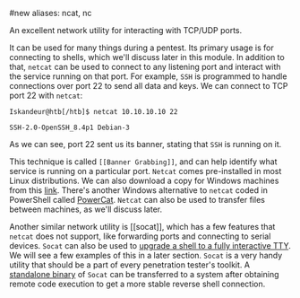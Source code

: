 #new
aliases: ncat, nc

An excellent network utility for interacting with TCP/UDP ports. 

It can be used for many things during a pentest. Its primary usage is for connecting to shells, which we'll discuss later in this module. 
In addition to that, `netcat` can be used to connect to any listening port and interact with the service running on that port. For example, `SSH` is programmed to handle connections over port 22 to send all data and keys. We can connect to TCP port 22 with `netcat`:

```shell-session
Iskandeur@htb[/htb]$ netcat 10.10.10.10 22

SSH-2.0-OpenSSH_8.4p1 Debian-3
```

As we can see, port 22 sent us its banner, stating that `SSH` is running on it.

This technique is called `[[Banner Grabbing]]`, and can help identify what service is running on a particular port. `Netcat` comes pre-installed in most Linux distributions. We can also download a copy for Windows machines from this [link](https://nmap.org/download.html). There's another Windows alternative to `netcat` coded in PowerShell called [PowerCat](https://github.com/besimorhino/powercat). `Netcat` can also be used to transfer files between machines, as we'll discuss later.

Another similar network utility is [[socat]], which has a few features that `netcat` does not support, like forwarding ports and connecting to serial devices. `Socat` can also be used to [upgrade a shell to a fully interactive TTY](https://blog.ropnop.com/upgrading-simple-shells-to-fully-interactive-ttys/#method-2-using-socat). We will see a few examples of this in a later section. `Socat` is a very handy utility that should be a part of every penetration tester's toolkit. A [standalone binary](https://github.com/andrew-d/static-binaries) of `Socat` can be transferred to a system after obtaining remote code execution to get a more stable reverse shell connection.